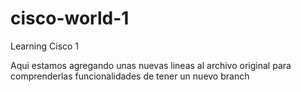 # cisco-world-1
Learning Cisco 1

Aqui estamos agregando 
unas nuevas lineas al archivo
original para comprenderlas funcionalidades
de tener un nuevo branch

